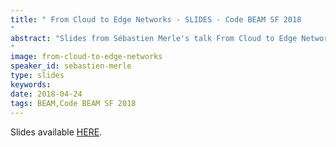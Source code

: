 ```yaml
---
title: " From Cloud to Edge Networks - SLIDES - Code BEAM SF 2018
"
abstract: "Slides from Sébastien Merle's talk From Cloud to Edge Networks - Code BEAM SF 2018
"
image: from-cloud-to-edge-networks
speaker_id: sebastien-merle
type: slides
keywords: 
date: 2018-04-24
tags: BEAM,Code BEAM SF 2018
---
```

Slides available <a href="http://s3.amazonaws.com/erlang-conferences-production/media/files/000/000/895/original/S%C3%A9bastien_Merle_-_From_Cloud_to_Edge_Networks.pdf?1524579525" target="_blank">HERE</a>.
